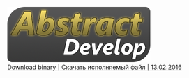 ![Логотип не загружен](https://raw.githubusercontent.com/Hrombel/AbstractDevelop/master/AbstractDevelop/imgs/logo/Logo.png)<br>
[Download binary | Скачать исполняемый файл | 13.02.2016](https://yadi.sk/d/GQ7ogbHBodERx)
